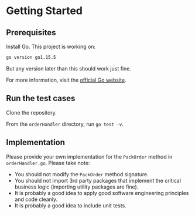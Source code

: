 # Getting Started

## Prerequisites

Install Go. This project is working on:

```bash
go version go1.15.5
```

But any version later than this should work just fine.

For more information, visit the [official Go website](https://golang.org/).

## Run the test cases

Clone the repository.

From the `orderHandler` directory, run `go test -v`.

## Implementation

Please provide your own implementation for the `PackOrder` method in `orderHandler.go`. Please take note:

- You should not modify the `PackOrder` method signature.
- You should not import 3rd party packages that implement the critical business logic (importing utility packages are fine).
- It is probably a good idea to apply good software engineering principles and code cleanly.
- It is probably a good idea to include unit tests.
